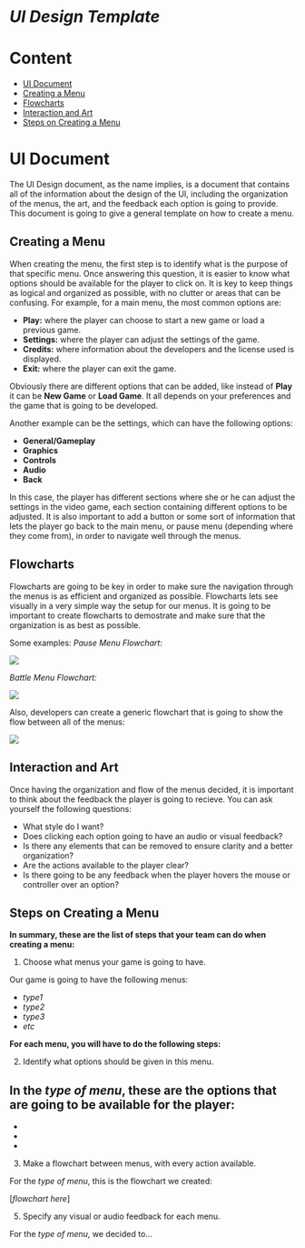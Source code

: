 # *UI Design Template*

# Content
* [UI Document](https://github.com/paulahitz8/RPGUIMenus/blob/main/templates/ui_design.md#ui-document)
* [Creating a Menu](https://github.com/paulahitz8/RPGUIMenus/blob/main/templates/ui_design.md#creating-a-menu)
* [Flowcharts](https://github.com/paulahitz8/RPGUIMenus/blob/main/templates/ui_design.md#flowcharts)
* [Interaction and Art](https://github.com/paulahitz8/RPGUIMenus/blob/main/templates/ui_design.md#interaction-and-art)
* [Steps on Creating a Menu](https://github.com/paulahitz8/RPGUIMenus/blob/main/templates/ui_design.md#steps-on-creating-a-menu)


# UI Document
The UI Design document, as the name implies, is a document that contains all of the information about the design of the UI, including the organization of the menus, the art, and the feedback each option is going to provide. This document is going to give a general template on how to create a menu.

## Creating a Menu
When creating the menu, the first step is to identify what is the purpose of that specific menu. Once answering this question, it is easier to know what options should be available for the player to click on. It is key to keep things as logical and organized as possible, with no clutter or areas that can be confusing. For example, for a main menu, the most common options are:

* __Play:__ where the player can choose to start a new game or load a previous game.
* __Settings:__ where the player can adjust the settings of the game.
* __Credits:__ where information about the developers and the license used is displayed.
* __Exit:__ where the player can exit the game.

Obviously there are different options that can be added, like instead of __Play__ it can be __New Game__ or __Load Game__. It all depends on your preferences and the game that is going to be developed. 

Another example can be the settings, which can have the following options:

* __General/Gameplay__
* __Graphics__ 
* __Controls__ 
* __Audio__ 
* __Back__

In this case, the player has different sections where she or he can adjust the settings in the video game, each section containing different options to be adjusted. It is also important to add a button or some sort of information that lets the player go back to the main menu, or pause menu (depending where they come from), in order to navigate well through the menus.


## Flowcharts
Flowcharts are going to be key in order to make sure the navigation through the menus is as efficient and organized as possible. Flowcharts lets see visually in a very simple way the setup for our menus. It is going to be important to create flowcharts to demostrate and make sure that the organization is as best as possible.

Some examples:
_Pause Menu Flowchart:_

<img src="https://i.pinimg.com/originals/30/2c/f1/302cf109c4f89c58feba09fdeeae7f8f.png">

_Battle Menu Flowchart:_

<img src="http://leri.weebly.com/uploads/4/8/8/5/48857963/7852899_orig.jpg">

Also, developers can create a generic flowchart that is going to show the flow between all of the menus:

<img src="https://images.squarespace-cdn.com/content/v1/57fd1900414fb5796ec9ef0e/1478447627883-RQIA8I174WY1EEG51FNG/ke17ZwdGBToddI8pDm48kIbKmVpWXp0hT9DwFKJuHfxZw-zPPgdn4jUwVcJE1ZvWQUxwkmyExglNqGp0IvTJZamWLI2zvYWH8K3-s_4yszcp2ryTI0HqTOaaUohrI8PIXSL_jJZ390Sxde8xirMC93N_YOQPnKKwVrryIHtGryc/menu_flowChart.png">


## Interaction and Art
Once having the organization and flow of the menus decided, it is important to think about the feedback the player is going to recieve. You can ask yourself the following questions:

- What style do I want? 
- Does clicking each option going to have an audio or visual feedback?
- Is there any elements that can be removed to ensure clarity and a better organization?
- Are the actions available to the player clear?
- Is there going to be any feedback when the player hovers the mouse or controller over an option?


## Steps on Creating a Menu
**In summary, these are the list of steps that your team can do when creating a menu:**

1. Choose what menus your game is going to have.

Our game is going to have the following menus:
- _type1_
- _type2_
- _type3_
- _etc_

**For each menu, you will have to do the following steps:**

2. Identify what options should be given in this menu.

In the _type of menu_, these are the options that are going to be available for the player:
-
-
-
-

3. Make a flowchart between menus, with every action available.

For the _type of menu_, this is the flowchart we created:

[_flowchart here_]

5. Specify any visual or audio feedback for each menu.

For the _type of menu_, we decided to...



